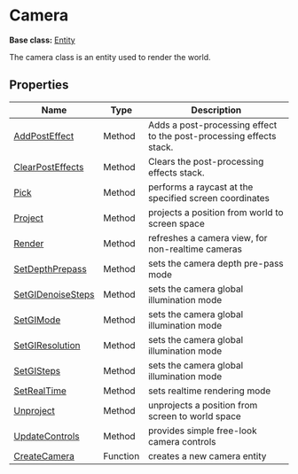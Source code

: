 # Camera

**Base class:** [Entity](Entity.md)

The camera class is an entity used to render the world.

## Properties

| Name | Type | Description |
| ----- | ----- | ----- |
| [AddPostEffect](Camera_AddPostEffect.md) | Method | Adds a post-processing effect to the post-processing effects stack. | 
| [ClearPostEffects](ClearPostEffects.md) | Method | Clears the post-processing effects stack. |
| [Pick](Camera_Pick.md) | Method | performs a raycast at the specified screen coordinates |
| [Project](Camera_Project.md) | Method | projects a position from world to screen space |
| [Render](Camera_Render.md) | Method | refreshes a camera view, for non-realtime cameras |
| [SetDepthPrepass](Camera_SetDepthPrepass.md) | Method | sets the camera depth pre-pass mode |
| [SetGIDenoiseSteps](Camera_SetGIDenoiseSteps.md) | Method | sets the camera global illumination mode |
| [SetGIMode](Camera_SetGIMode.md) | Method | sets the camera global illumination mode |
| [SetGIResolution](Camera_SetGIResolution.md) | Method | sets the camera global illumination mode |
| [SetGISteps](Camera_SetGISteps.md) | Method | sets the camera global illumination mode |
| [SetRealTime](Camera_SetRealTime.md) | Method | sets realtime rendering mode |
| [Unproject](Camera_Unproject.md) | Method | unprojects a position from screen to world space |
| [UpdateControls](Camera_UpdateControls.md) | Method | provides simple free-look camera controls |
| [CreateCamera](CreateCamera.md) | Function | creates a new camera entity |
